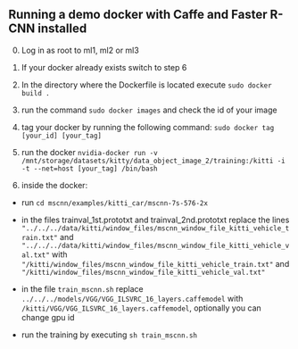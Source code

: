 ## Running a demo docker with Caffe and Faster R-CNN installed

0. Log in as root to ml1, ml2 or ml3

1. If your docker already exists switch to step 6

2. In the directory where the Dockerfile is located execute `sudo docker build .` 

3. run  the command `sudo docker images` and check the id of your image

4. tag your docker by running the following command: `sudo docker tag [your_id] [your_tag] `

5. run the docker
`nvidia-docker run -v /mnt/storage/datasets/kitty/data_object_image_2/training:/kitti -i -t --net=host [your_tag] /bin/bash`

6. inside the docker:

* run `cd mscnn/examples/kitti_car/mscnn-7s-576-2x`

* in the files trainval_1st.prototxt and trainval_2nd.prototxt replace the lines `"../../../data/kitti/window_files/mscnn_window_file_kitti_vehicle_train.txt"`
 and `"../../../data/kitti/window_files/mscnn_window_file_kitti_vehicle_val.txt"` with `"/kitti/window_files/mscnn_window_file_kitti_vehicle_train.txt"` and
`"/kitti/window_files/mscnn_window_file_kitti_vehicle_val.txt"`

* in the file `train_mscnn.sh` replace `../../../models/VGG/VGG_ILSVRC_16_layers.caffemodel` with `/kitti/VGG/VGG_ILSVRC_16_layers.caffemodel`, optionally you can change gpu id

* run the training by executing `sh train_mscnn.sh`

